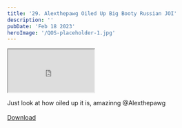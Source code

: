 ```yaml
---
title: '29. Alexthepawg Oiled Up Big Booty Russian JOI'
description: ''
pubDate: 'Feb 18 2023'
heroImage: '/QOS-placeholder-1.jpg'
---
```

<iframe src="https://drive.google.com/file/d/1jW2K47EV0fJEN5vlObnNs0E_vmnSUEsa/preview" width="200" height="100" allow="autoplay" allowfullscreen="allowfullscreen"></iframe>

Just look at how oiled up it is, amazinng @Alexthepawg
<br>
<br>
<a class="read_more" href="https://drive.google.com/file/d/1jW2K47EV0fJEN5vlObnNs0E_vmnSUEsa/view?usp=sharing">Download</a>